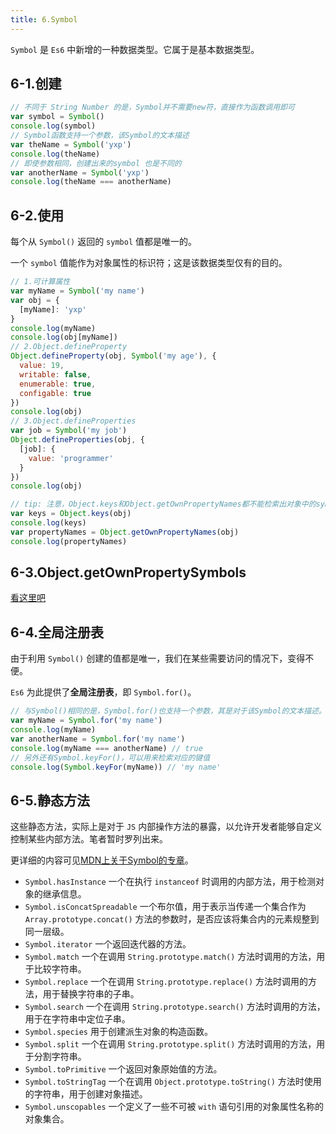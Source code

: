 ```yaml
---
title: 6.Symbol
---
```


`Symbol` 是 `Es6` 中新增的一种数据类型。它属于是基本数据类型。

## 6-1.创建

```js
// 不同于 String Number 的是，Symbol并不需要new符，直接作为函数调用即可
var symbol = Symbol()
console.log(symbol)
// Symbol函数支持一个参数，该Symbol的文本描述
var theName = Symbol('yxp')
console.log(theName)
// 即使参数相同，创建出来的symbol 也是不同的
var anotherName = Symbol('yxp')
console.log(theName === anotherName)
```

## 6-2.使用

每个从 `Symbol()` 返回的 `symbol` 值都是唯一的。

一个 `symbol` 值能作为对象属性的标识符；这是该数据类型仅有的目的。

```js
// 1.可计算属性
var myName = Symbol('my name')
var obj = {
  [myName]: 'yxp'
}
console.log(myName)
console.log(obj[myName])
// 2.Object.defineProperty
Object.defineProperty(obj, Symbol('my age'), {
  value: 19,
  writable: false,
  enumerable: true,
  configable: true
})
console.log(obj)
// 3.Object.defineProperties
var job = Symbol('my job')
Object.defineProperties(obj, {
  [job]: {
    value: 'programmer'
  }
})
console.log(obj)

// tip: 注意，Object.keys和Object.getOwnPropertyNames都不能检索出对象中的symbol属性。
var keys = Object.keys(obj)
console.log(keys)
var propertyNames = Object.getOwnPropertyNames(obj)
console.log(propertyNames)
```

## 6-3.Object.getOwnPropertySymbols

<a href="/blog/FE/javascript/ECMAScript/5.Object.html#_12-object-getownpropertysymbols" target="_blank">看这里吧</a>

## 6-4.全局注册表

由于利用 `Symbol()` 创建的值都是唯一，我们在某些需要访问的情况下，变得不便。

`Es6` 为此提供了**全局注册表**，即 `Symbol.for()`。

```js
// 与Symbol()相同的是，Symbol.for()也支持一个参数，其是对于该Symbol的文本描述。
var myName = Symbol.for('my name')
console.log(myName)
var anotherName = Symbol.for('my name')
console.log(myName === anotherName) // true
// 另外还有Symbol.keyFor()，可以用来检索对应的键值
console.log(Symbol.keyFor(myName)) // 'my name'
```

## 6-5.静态方法

这些静态方法，实际上是对于 `JS` 内部操作方法的暴露，以允许开发者能够自定义控制某些内部方法。笔者暂时罗列出来。

更详细的内容可见[MDN上关于Symbol的专章](https://developer.mozilla.org/zh-CN/docs/Web/JavaScript/Reference/Global_Objects/Symbol)。

- `Symbol.hasInstance` 一个在执行 `instanceof` 时调用的内部方法，用于检测对象的继承信息。
- `Symbol.isConcatSpreadable` 一个布尔值，用于表示当传递一个集合作为 `Array.prototype.concat()` 方法的参数时，是否应该将集合内的元素规整到同一层级。
- `Symbol.iterator` 一个返回迭代器的方法。
- `Symbol.match` 一个在调用 `String.prototype.match()` 方法时调用的方法，用于比较字符串。
- `Symbol.replace` 一个在调用 `String.prototype.replace()` 方法时调用的方法，用于替换字符串的子串。
- `Symbol.search` 一个在调用 `String.prototype.search()` 方法时调用的方法，用于在字符串中定位子串。
- `Symbol.species` 用于创建派生对象的构造函数。
- `Symbol.split` 一个在调用 `String.prototype.split()` 方法时调用的方法，用于分割字符串。
- `Symbol.toPrimitive` 一个返回对象原始值的方法。
- `Symbol.toStringTag` 一个在调用 `Object.prototype.toString()` 方法时使用的字符串，用于创建对象描述。
- `Symbol.unscopables` 一个定义了一些不可被 `with` 语句引用的对象属性名称的对象集合。
